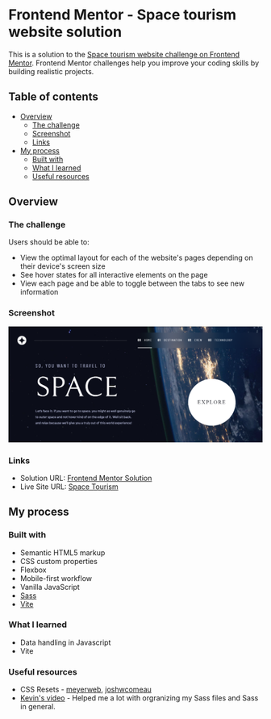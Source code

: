 # Frontend Mentor - Space tourism website solution

This is a solution to the [Space tourism website challenge on Frontend Mentor](https://www.frontendmentor.io/challenges/space-tourism-multipage-website-gRWj1URZ3). Frontend Mentor challenges help you improve your coding skills by building realistic projects. 

## Table of contents

- [Overview](#overview)
  - [The challenge](#the-challenge)
  - [Screenshot](#screenshot)
  - [Links](#links)
- [My process](#my-process)
  - [Built with](#built-with)
  - [What I learned](#what-i-learned)
  - [Useful resources](#useful-resources)

## Overview

### The challenge

Users should be able to:

- View the optimal layout for each of the website's pages depending on their device's screen size
- See hover states for all interactive elements on the page
- View each page and be able to toggle between the tabs to see new information

### Screenshot

![Preview image](./preview.png)

### Links

- Solution URL: [Frontend Mentor Solution](https://www.frontendmentor.io/solutions/space-tourism-multipage-website-V31wMmMAVL)
- Live Site URL: [Space Tourism](https://bt-space-tourism.netlify.app/)

## My process

### Built with

- Semantic HTML5 markup
- CSS custom properties
- Flexbox
- Mobile-first workflow
- Vanilla JavaScript
- [Sass](https://sass-lang.com/)
- [Vite](https://vitejs.dev/)

### What I learned

- Data handling in Javascript
- Vite

### Useful resources

- CSS Resets - [meyerweb](https://meyerweb.com/eric/tools/css/reset/), [joshwcomeau](https://www.joshwcomeau.com/css/custom-css-reset/)
- [Kevin's video](https://www.youtube.com/watch?v=VWfzZuhAf_Q) - Helped me a lot with orgranizing my Sass files and Sass in general.
